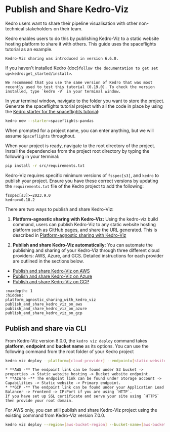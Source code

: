 # Publish and Share Kedro-Viz

Kedro users want to share their pipeline visualisation with other non-technical  stakeholders on their team. 

Kedro enables users to do this by publishing Kedro-Viz to a static website hosting platform to share it with others. This guide uses the spaceflights tutorial as an example.

```{note}
Kedro-Viz sharing was introduced in version 6.6.0.
```

If you haven't installed Kedro {doc}`follow the documentation to get set up<kedro:get_started/install>`. 

```{important}
We recommend that you use the same version of Kedro that was most recently used to test this tutorial (0.19.0). To check the version installed, type `kedro -V` in your terminal window.
```

In your terminal window, navigate to the folder you want to store the project. Generate the spaceflights tutorial project with all the code in place by using the [Kedro starter for the spaceflights tutorial](https://github.com/kedro-org/kedro-starters/tree/main/spaceflights-pandas):


```bash
kedro new --starter=spaceflights-pandas
```

When prompted for a project name, you can enter anything, but we will assume `Spaceflights` throughout.

When your project is ready, navigate to the root directory of the project. Install the dependencies from the project root directory by typing the following in your terminal:

```bash
pip install -r src/requirements.txt
```

Kedro-Viz requires specific minimum versions of `fsspec[s3]`, and `kedro` to publish your project. Ensure you have these correct versions by updating the `requirements.txt` file of the Kedro project to add the following:

```text
fsspec[s3]>=2023.9.0
kedro>=0.18.2
```

There are two ways to publish and share Kedro-Viz:

1. **Platform-agnostic sharing with Kedro-Viz:** Using the kedro-viz build command, users can publish Kedro-Viz to any static website hosting platform such as GitHub pages, and share the URL generated. This is described in [Platform-agnostic sharing with Kedro-Viz](./platform_agnostic_sharing_with_kedro_viz)

2. **Publish and share Kedro-Viz automatically:** You can automate the publishing and sharing of your Kedro-Viz through three different cloud providers: AWS, Azure, and GCS. Detailed instructions for each provider are outlined in the sections below.

* [Publish and share Kedro-Viz on AWS](./publish_and_share_kedro_viz_on_aws)
* [Publish and share Kedro-Viz on Azure](./publish_and_share_kedro_viz_on_azure)
* [Publish and share Kedro-Viz on GCP](./publish_and_share_kedro_viz_on_gcp)


```{toctree}
:maxdepth: 1
:hidden:
platform_agnostic_sharing_with_kedro_viz
publish_and_share_kedro_viz_on_aws
publish_and_share_kedro_viz_on_azure
publish_and_share_kedro_viz_on_gcp
```

## Publish and share via CLI

From Kedro-Viz version 8.0.0, the `kedro viz deploy` command takes **platform**, **endpoint** and **bucket name** as its options. You can use the following command from the root folder of your Kedro project

```bash
kedro viz deploy --platform=[cloud-provider] --endpoint=[static-website-link] --bucket-name=[bucket-name]
```

```{note}
* **AWS -** The endpoint link can be found under S3 bucket -> properties -> Static website hosting -> Bucket website endpoint.
* **Azure -** The endpoint link can be found under Storage account -> Capabilities -> Static website -> Primary endpoint.
* **GCP -** The endpoint link can be found under your Application Load Balancer -> Frontend -> IP:Port if you are using `HTTP`. 
If you have set up SSL certificate and serve your site using `HTTPS` then provide your root domain.
```
For AWS only, you can still publish and share Kedro-Viz project using the existing command from Kedro-Viz version 7.0.0.

```bash
kedro viz deploy --region=[aws-bucket-region] --bucket-name=[aws-bucket-name]
```

